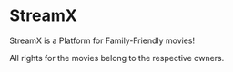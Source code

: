 # StreamX 

StreamX is a Platform for Family-Friendly movies!


All rights for the movies belong to the respective owners.
